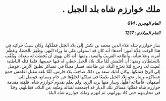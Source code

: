 <h1 dir="rtl">ملك خوارزم شاه بلد الجبل .</h1>

<h5 dir="rtl">العام الهجري:  614

العام الميلادي: 1217

</h5>

<p dir="rtl">سار خوارزم شاه علاء الدين محمد بن تكش إلى بلاد الجَبَل فمَلَكَها، وكان سببُ حركتِه في هذا الوقت عِدَّة أمور؛ أحدها: أنه كان قد استولى على ما وراء النهر، وظَفِرَ بالخطا، وعَظُم أمره، وعلا شأنه، وأطاعه القريبُ والبعيد، ومنها: أنه كان يهوى أن يُخطَبَ له ببغداد، ويُلَقَّب بالسلطان، ومنها: أن أغلمش لَمَّا ملك بلاد الجبل خطب له فيها جميعِها، فلما قتَلَه الباطنية غَضِبَ له، وخرج لئلا تخرُجَ البلاد عن طاعته، فسار مجدًّا في عساكر تطبقُ الأرض، فوصل إلى الريِّ فملكها، وكان أتابك سعد بن دكلا، صاحِبُ بلاد فارس، لَمَّا بلغه مقتل أغلمش جمع عساكِرَه وسار نحو بلاد الجبل طمعًا في تملكها لخلوِّها عن حامٍ وممانع، فوصل إلى أصفهان، فأطاعه أهلُها، وسار منها يريد الري، ولم يعلم بقدوم خوارزم شاه، فلَقِيَه مقدمة خوارزم شاه فظَنَّها عساكر تلك الديار قد اجتمعت لقتاله ومنْعِه عن البلاد، فقاتلهم، وجَدَّ في محاربتهم حتى كاد يهزِمُهم، ثم انهزم وملك خوارزم شاه البلدَ.</p></br>
